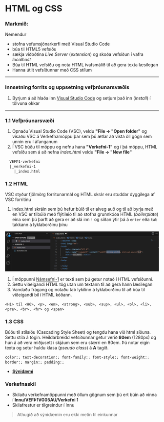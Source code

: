 # HTML og CSS 

### Markmið:
Nemendur
- stofna vefumsjónarkerfi með Visual Studio Code
- búa til HTML5 vefsíðu 
- sækja viðbótina _Live Server_ (_extension_) og skoða vefsíðun í vafra _localhost_
- Búa til HTML vefsíðu og nota HTML ívafsmálið til að gera texta læsilegan
- Hanna útlit vefsíðunnar með CSS stílum

---

### Innsetning forrits og uppsetning vefþróunarsvæðis

1. Byrjum á að hlaða inn [Visual Studio Code](https://code.visualstudio.com/) og setjum það inn (_install_) í tölvuna okkar

---

### 1.1 Vefþróunarsvæði

1. Opnaðu Visual Studio Code (VSC), veldu **"File -> "Open folder"** og vísaðu VSC á Verkefnamöppu þar sem þú ætlar að vista öll gögn sem unnin eru í áfanganum
1. Í VSC búðu til möppu og nefnu hana **"Verkefni-1"** og í þá möppu, HTML vefsíðu sem á að nefna _index.html_ veldu **"File -> "New file"**
```
  VEFÞ1-verkefni
  |_verkefni-1
    |_index.html
```
### 1.2 HTML

VSC styður fjölmörg forritunarmál og HTML skrár eru studdar dyggilega af VSC forritinu

1. index.html skráin sem þú hefur búið til er alveg auð og til að byrja með en VSC er tilbúið með flýtileið til að stofna grunnkóða HTML (_boilerplate_)
eina sem þú þarft að gera er að slá inn `!` og síðan ýtir þá á `enter` eða `tab` takkann á lyklaborðinu þínu

![Námsefni-1](Namsefni-1/img/boilerplate.jpg) 

1. Í möppunni [Námsefni-1](Namsefni-1/verkefni-1-texti.md) er texti sem þú getur notað í HTML vefsíðunni.
1. Settu viðeigandi HTML tög utan um textann til að gera hann læsilegan
1. Vandaðu frágang og notaðu tab lykilinn á lyklaborðinu til að búa til viðeigandi bil í HTML kóðann.  

```
<H1> til <H6>, <p>, <em>, <strong>, <sub>, <sup>, <ul>, <ol>, <li>, <pre>, <br>, <hr> og <span> 
```
### 1.3 CSS

Búðu til stílsíðu (Cascading Style Sheet) og tengdu hana við html síðuna. Settu stíla á tögin.  Heildarbreidd vefsíðunnar getur verið **80em** (1280px) og hún á að vera miðjusett í skjáum sem eru stærri en 80em. Þú notar eigin texta og setur huldu klasa (_pseudo class_) á **A** tagið.

```
color:; text-decoration:; font-family:; font-style:; font-weight:; border:; margin:; padding:;  
```
- [**Sýnidæmi**](https://vefgrunnur.github.io/synidaemi/verkefni-2/) <!--ath-->



<!-- ## Efnisval og gagnasöfnun OUT

> Nemendur skila ekki lokaverkefni, það eru samt 2 lykilmatsþættir í 4. og 7. verkefni.

Nemendur finna texta, ljósmyndir, tónlist og video sem þarf að vinna og skila eftir verkefnalýsingum áfangans. Nemendur bæta og breyta efni vefsins eftir því sem þurfa þykir út alla spönnina.

### Þema: Kvikmyndir

- Vefsíða skal innihalda kvikmyndatengd efni. 
- Ákveðin kvikmynd, kvikmyndastefna, leikarar, leikstjórar og / eða annað sem ykkur dettur í hug. 

### Engin á að fjalla um sama efni

- Tilgreindu hvaða efni þú ætlar að vinna með í áfanganum **í undirbúningsgögnum sem þú skilar í Innu***
- geymdu öll vinnugögn sem þú hefur aflað þér í möppunni

### Vinnulag

Í verkefnamöppu áfangans höfum við ákveðið skipulag 
```
Staðvært umhverfi (_local environment_) = tölvan þín.
   |__ VEFÞ1VG (verkefnamappan)
      |__ Undirbúningsgögn 
      .   |_ Hugmyndavinna (Skrifaðu allt sem kemur til greina)
      .      - Lýsing á verkefnavali
      .      - Heimildir og tenglar
      .   |_ Textaskjöl
      .      - Skipulag vefs (Site map)
      .      - forsíða, síða 2, o.s.frv.
      .   |_ Myndir
      .      - Geymdu allar myndir sem koma til greina
      |__ VEFUR (Lokaverkefnið (2-6) hér koma gögn sem birtast í vafra, ekkert annað)
         |_ index.html
         |_ undirsíður ....
      |_Aefingaverkefni
      .   .   |__ Verkefni_1 (Athugið að nota ekki íslenska stafi í skjala- og möppuheitum)
      .   .   .   |__index.html (Fyrsta síða sem vafri á að opna er nefnd index.html - alltaf)
      .       .   |__styles.css
      .   |__ Verkefni_2
              .   o.s.frv.

```

### Námsmat 12%

- Uppsetning vefþróunarsvæðis 2%
- HTML Vefsíða 4%
- Efnisval og gagnasöfnun 6%

-->
  
### Verkefnaskil

- Skilaðu verkefnamöppunni með öllum gögnum sem þú ert búin að vinna í **Innu/VEFÞ1VG05AU/Verkefni 1**
- Skilafrestur er tilgreindur í Innu

> Athugið að sýnidæmin eru ekki metin til einkunnar
